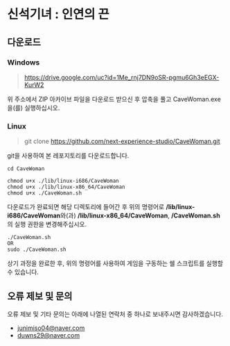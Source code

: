 # 신석기녀 : 인연의 끈
## 다운로드
### Windows
>https://drive.google.com/uc?id=1Me_rnj7DN9oSR-pgmu6Gh3eEGX-KurW2

위 주소에서 ZIP 아카이브 파일을 다운로드 받으신 후 압축을 풀고 CaveWoman.exe을(를) 실행하십시오.

### Linux
>git clone https://github.com/next-experience-studio/CaveWoman.git

git을 사용하여 본 레포지토리를 다운로드합니다.
```
cd CaveWoman
```

```
chmod u+x ./lib/linux-i686/CaveWoman
chmod u+x ./lib/linux-x86_64/CaveWoman
chmod u+x ./CaveWoman.sh
```

다운로드가 완료되면 해당 디렉토리에 들어간 후 위의 명령어로 **/lib/linux-i686/CaveWoman**와(과) **/lib/linux-x86_64/CaveWoman**, **/CaveWoman.sh**의 실행 권한을 변경해주십시오.

```
./CaveWoman.sh
OR
sudo ./CaveWoman.sh
```

상기 과정을 완료한 후, 위의 명령어를 사용하여 게임을 구동하는 쉘 스크립트를 실행할 수 있습니다.

## 오류 제보 및 문의
오류 제보 및 기타 문의는 아래에 나열된 연락처 중 하나로 보내주시면 감사하겠습니다.

- junimiso04@naver.com
- duwns29@naver.com
